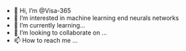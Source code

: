 - 👋 Hi, I’m @Visa-365
- 👀 I’m interested in machine learning end neurals networks
- 🌱 I’m currently learning... 
- 🤝 I’m looking to collaborate on ...
- 📫 How to reach me ...

<!---
Visa-365/Visa-365 is a ✨ special ✨ repository because its `README.md` (this file) appears on your GitHub profile.
You can click the Preview link to take a look at your changes.
--->
